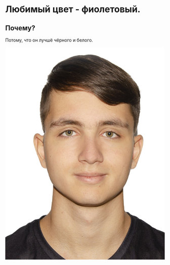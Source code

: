 # Любимый цвет - фиолетовый.

## Почему?

Потому, что он лучшё чёрного и белого.

![My photo](https://github.com/XNightXDragonX/Last-Task/blob/main/DSC_3273.png)